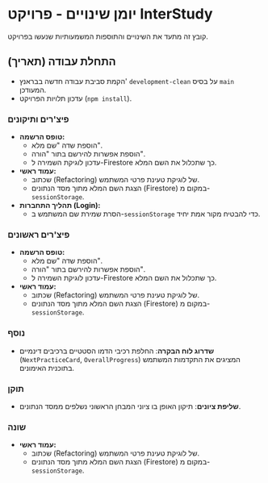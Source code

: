 # יומן שינויים - פרויקט InterStudy

קובץ זה מתעד את השינויים והתוספות המשמעותיות שנעשו בפרויקט.

## התחלת עבודה (תאריך)

*   הקמת סביבת עבודה חדשה בבראנץ' `development-clean` על בסיס `main` המעודכן.
*   עדכון תלויות הפרויקט (`npm install`).

### פיצ'רים ותיקונים

*   **טופס הרשמה:**
    *   הוספת שדה "שם מלא".
    *   הוספת אפשרות להירשם בתור "הורה".
    *   עדכון לוגיקת השמירה ל-Firestore כך שתכלול את השם המלא.
*   **עמוד ראשי:**
    *   שכתוב (Refactoring) של לוגיקת טעינת פרטי המשתמש.
    *   הצגת השם המלא מתוך מסד הנתונים (Firestore) במקום מ-`sessionStorage`.
*   **תהליך התחברות (Login):**
    *   הסרת שמירת שם המשתמש ב-`sessionStorage` כדי להבטיח מקור אמת יחיד.

### פיצ'רים ראשונים

*   **טופס הרשמה:**
    *   הוספת שדה "שם מלא".
    *   הוספת אפשרות להירשם בתור "הורה".
    *   עדכון לוגיקת השמירה ל-Firestore כך שתכלול את השם המלא.
*   **עמוד ראשי:**
    *   שכתוב (Refactoring) של לוגיקת טעינת פרטי המשתמש.
    *   הצגת השם המלא מתוך מסד הנתונים (Firestore) במקום מ-`sessionStorage`.

### נוסף
*   **שדרוג לוח הבקרה**: החלפת רכיבי הדמו הסטטיים ברכיבים דינמיים (`NextPracticeCard`, `OverallProgress`) המציגים את התקדמות המשתמש בתוכנית האימונים.

### תוקן
*   **שליפת ציונים**: תיקון האופן בו ציוני המבחן הראשוני נשלפים ממסד הנתונים.

### שונה
*   **עמוד ראשי:**
    *   שכתוב (Refactoring) של לוגיקת טעינת פרטי המשתמש.
    *   הצגת השם המלא מתוך מסד הנתונים (Firestore) במקום מ-`sessionStorage`. 